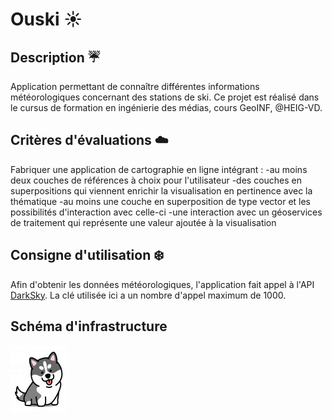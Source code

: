 # Ouski :sunny:



## Description :umbrella:
Application permettant de connaître différentes informations météorologiques concernant des stations de ski.
Ce projet est réalisé dans le cursus de formation en ingénierie des médias, cours GeoINF, @HEIG-VD.


## Critères d'évaluations :cloud:
Fabriquer une application de cartographie en ligne intégrant :
    -au moins deux couches de références à choix pour l'utilisateur
    -des couches en superpositions qui viennent enrichir la visualisation en pertinence avec la thématique
    -au moins une couche en superposition de type vector et les possibilités d'interaction avec celle-ci
    -une interaction avec un géoservices de traitement qui représente une valeur ajoutée à la visualisation


## Consigne d'utilisation :snowflake:
Afin d'obtenir les données météorologiques, l'application fait appel à l'API [DarkSky](https://darksky.net).
La clé utilisée ici a un nombre d'appel maximum de 1000.

## Schéma d'infrastructure

![alt text](https://github.com/sebibigbob8/ouski/blob/master/images/husky_.png)
      

